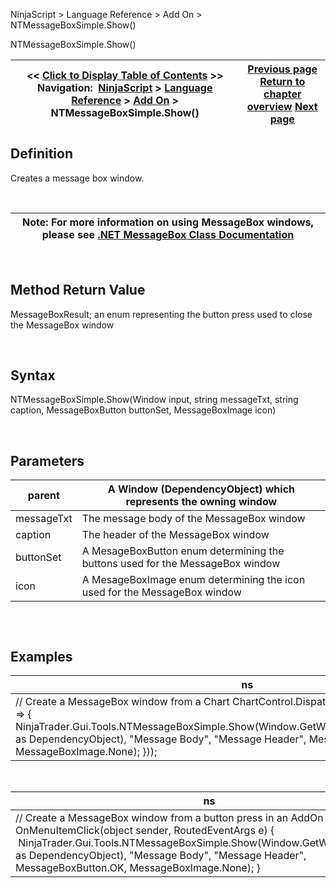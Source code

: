 ﻿


NinjaScript \> Language Reference \> Add On \> NTMessageBoxSimple.Show()






















NTMessageBoxSimple.Show()







| \<\< [Click to Display Table of Contents](ntmessageboxsimple_show().md) \>\> **Navigation:**     [NinjaScript](ninjascript.md) \> [Language Reference](language_reference_wip.md) \> [Add On](add_on.md) \> NTMessageBoxSimple.Show() | [Previous page](ntmenuitem.md) [Return to chapter overview](add_on.md) [Next page](ntwindow.md) |
| --- | --- |











## Definition


Creates a message box window.


 




| Note: For more information on using MessageBox windows, please see [.NET MessageBox Class Documentation](https://docs.microsoft.com/en-us/dotnet/api/system.windows.messagebox?view=netframework-4.8) |
| --- |



 


## Method Return Value


MessageBoxResult; an enum representing the button press used to close the MessageBox window


 


## Syntax


NTMessageBoxSimple.Show(Window input, string messageTxt, string caption, MessageBoxButton buttonSet, MessageBoxImage icon)


 


## Parameters




| parent | A Window (DependencyObject) which represents the owning window |
| --- | --- |
| messageTxt | The message body of the MessageBox window |
| caption | The header of the MessageBox window |
| buttonSet | A MesageBoxButton enum determining the buttons used for the MessageBox window |
| icon | A MesageBoxImage enum determining the icon used for the MessageBox window |



## 


 


## Examples




| ns |
| --- |
| // Create a MessageBox window from a Chart ChartControl.Dispatcher.InvokeAsync(new Action(() \=\> {          NinjaTrader.Gui.Tools.NTMessageBoxSimple.Show(Window.GetWindow(ChartControl.OwnerChart as DependencyObject), "Message Body", "Message Header", MessageBoxButton.OK, MessageBoxImage.None); })); |



 




| ns |
| --- |
| // Create a MessageBox window from a button press in an AddOn private void OnMenuItemClick(object sender, RoutedEventArgs e) {     NinjaTrader.Gui.Tools.NTMessageBoxSimple.Show(Window.GetWindow(e.Source as DependencyObject), "Message Body", "Message Header", MessageBoxButton.OK, MessageBoxImage.None); } |










